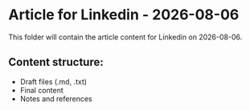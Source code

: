 # Article for Linkedin - 2026-08-06

This folder will contain the article content for Linkedin on 2026-08-06.

## Content structure:
- Draft files (.md, .txt)
- Final content
- Notes and references
